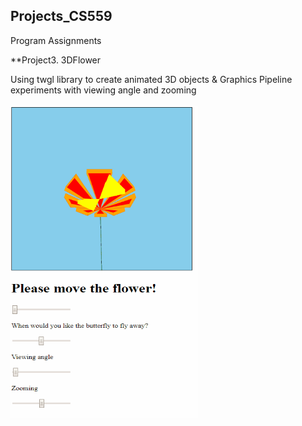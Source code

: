 ## Projects_CS559

Program Assignments<br/>

**Project3. 3DFlower<br/>

Using twgl library to create animated 3D objects & Graphics Pipeline experiments with viewing angle and zooming<br/>
<br/>
<img src="3DFlower.gif" width = "300" height = "500">
